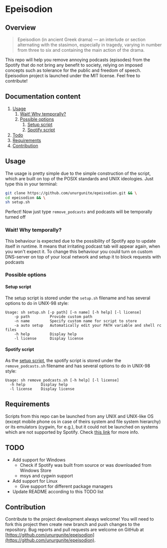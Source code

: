 # Epeisodion

## Overview

> Epeisodion (in ancient Greek drama)  — an interlude or section alternating with the stasimon, especially in tragedy,
> varying in number from three to six and containing the main action of the drama.

This repo will help you remove annoying podcasts (episodes) from the Spotify that do not bring any benefit to society,
relying on imposed concepts such as tolerance for the public and freedom of speech. Epeisodion project is launched under
the MIT license. Feel free to contribute!

## Documentation content

1. [Usage][1]
    1. [Wait! Why temporally?][1.1]
    2. [Possible options][1.2]
        1. [Setup script][1.2.1]
        2. [Spotify script][1.2.2]
2. [Todo][2]
3. [Requirements][3]
4. [Contribution][4]

## Usage

The usage is pretty simple due to the simple construction of the script, which are built on top of the POSIX standards
and UNIX ideologies. Just type this in your terminal:

```sh
git clone https://github.com/unurgunite/epeisodion.git && \
cd epeisodion && \
sh setup.sh
```

Perfect! Now just type `remove_podcasts` and podcasts will be temporally turned off

### Wait! Why temporally?

This behaviour is expected due to the possibility of Spotify app to update itself in runtime. It means that irritating
podcast tab will appear again, when you won't expect it. To change this behaviour you could turn on custom DNS-server on
top of your local network and setup it to block requests with podcasts

### Possible options

#### Setup script

The setup script is stored under the `setup.sh` filename and has several options to do in UNIX-98 style:

```shell
Usage: sh setup.sh [-p path] [-n name] [-h help] [-l license]
    -p path         Provide custom path
    -n name         Specify custom name for script to store
    -a auto setup   Automatically edit your PATH variable and shell rc files
    -h help         Display help
    -l license      Display license
```

#### Spotify script

As the [setup script](https://github.com/unurgunite/epeisodion#setup-script), the spotify script is stored under
the `remove_podcasts.sh` filename and has several options to do in UNIX-98 style:

```shell
Usage: sh remove_podcasts.sh [-h help] [-l license]
  -h help       Display help
  -l license    Display license
```

## Requirements

Scripts from this repo can be launched from any UNIX and UNIX-like OS (except mobile phone os in case of theirs system
and file system hierarchy) or its emulators (cygwin, for e.g.), but it could not be launched on systems which are not
supported by Spotify. Check [this link](https://support.spotify.com/us/article/supported-devices-for-spotify/) for more
info.

## TODO

* Add support for Windows
    * Check if Spotify was built from source or was downloaded from Windows Store
    * msys and cygwin support
* Add support for Linux
    * Give support for different package managers
* Update README according to this TODO list

## Contribution

Contribute to the project development always welcome! You will need to fork this project then create new branch and push
changes to the repository. Bug reports and pull requests are welcome on GitHub
at [https://github.com/unurgunite/epeisodion](https://github.com/unurgunite/epeisodion).

[1]:https://github.com/unurgunite/epeisodion#usage

[1.1]:https://github.com/unurgunite/epeisodion#wait-why-temporally

[1.2]:https://github.com/unurgunite/epeisodion#possible-options

[1.2.1]:https://github.com/unurgunite/epeisodion#setup-script

[1.2.2]:https://github.com/unurgunite/epeisodion#spotify-script

[2]:https://github.com/unurgunite/epeisodion#todo

[3]:https://github.com/unurgunite/epeisodion#requirements

[4]:https://github.com/unurgunite/epeisodion#contribution
